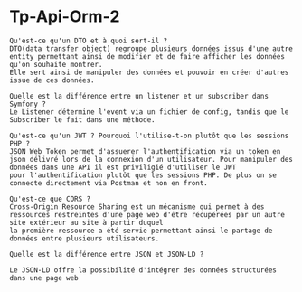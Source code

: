 # Tp-Api-Orm-2


    Qu'est-ce qu'un DTO et à quoi sert-il ?
    DTO(data transfer object) regroupe plusieurs données issus d'une autre entity permettant ainsi de modifier et de faire afficher les données qu'on souhaite montrer.
	Elle sert ainsi de manipuler des données et pouvoir en créer d'autres issue de ces données.

    Quelle est la différence entre un listener et un subscriber dans Symfony ?
	Le Listener détermine l'event via un fichier de config, tandis que le Subscriber le fait dans une méthode. 

    Qu'est-ce qu'un JWT ? Pourquoi l'utilise-t-on plutôt que les sessions PHP ?
	JSON Web Token permet d'assuerer l'authentification via un token en json délivré lors de la connexion d'un utilisateur. Pour manipuler des données dans une API il est priviligié d'utiliser le JWT
	pour l'authentification plutôt que les sessions PHP. De plus on se connecte directement via Postman et non en front.

    Qu'est-ce que CORS ?
	Cross-Origin Resource Sharing est un mécanisme qui permet à des ressources restreintes d'une page web d'être récupérées par un autre site extérieur au site à partir duquel
	la première ressource a été servie permettant ainsi le partage de données entre plusieurs utilisateurs.

    Quelle est la différence entre JSON et JSON-LD ?

	Le JSON-LD offre la possibilité d'intégrer des données structurées dans une page web
